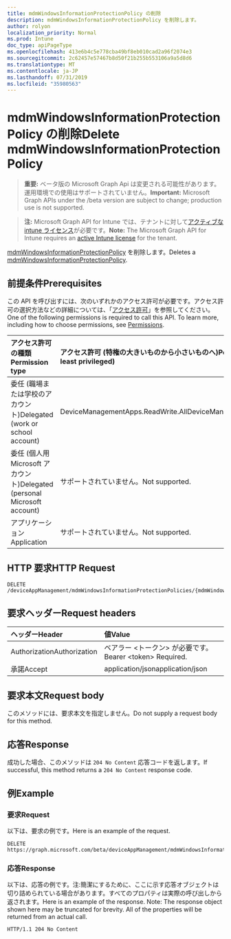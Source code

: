 ```yaml
---
title: mdmWindowsInformationProtectionPolicy の削除
description: mdmWindowsInformationProtectionPolicy を削除します。
author: rolyon
localization_priority: Normal
ms.prod: Intune
doc_type: apiPageType
ms.openlocfilehash: 413e6b4c5e778cba49bf8eb010cad2a96f2074e3
ms.sourcegitcommit: 2c62457e57467b8d50f21b255b553106a9a5d8d6
ms.translationtype: MT
ms.contentlocale: ja-JP
ms.lasthandoff: 07/31/2019
ms.locfileid: "35980563"
---
```

# <a name="delete-mdmwindowsinformationprotectionpolicy"></a><span data-ttu-id="99a51-103">mdmWindowsInformationProtectionPolicy の削除</span><span class="sxs-lookup"><span data-stu-id="99a51-103">Delete mdmWindowsInformationProtectionPolicy</span></span>

> <span data-ttu-id="99a51-104">**重要:** ベータ版の Microsoft Graph Api は変更される可能性があります。運用環境での使用はサポートされていません。</span><span class="sxs-lookup"><span data-stu-id="99a51-104">**Important:** Microsoft Graph APIs under the /beta version are subject to change; production use is not supported.</span></span>

> <span data-ttu-id="99a51-105">**注:** Microsoft Graph API for Intune では、テナントに対して[アクティブな intune ライセンス](https://go.microsoft.com/fwlink/?linkid=839381)が必要です。</span><span class="sxs-lookup"><span data-stu-id="99a51-105">**Note:** The Microsoft Graph API for Intune requires an [active Intune license](https://go.microsoft.com/fwlink/?linkid=839381) for the tenant.</span></span>

<span data-ttu-id="99a51-106">[mdmWindowsInformationProtectionPolicy](../resources/intune-mam-mdmwindowsinformationprotectionpolicy.md) を削除します。</span><span class="sxs-lookup"><span data-stu-id="99a51-106">Deletes a [mdmWindowsInformationProtectionPolicy](../resources/intune-mam-mdmwindowsinformationprotectionpolicy.md).</span></span>

## <a name="prerequisites"></a><span data-ttu-id="99a51-107">前提条件</span><span class="sxs-lookup"><span data-stu-id="99a51-107">Prerequisites</span></span>
<span data-ttu-id="99a51-p101">この API を呼び出すには、次のいずれかのアクセス許可が必要です。アクセス許可の選択方法などの詳細については、「[アクセス許可](/graph/permissions-reference)」を参照してください。</span><span class="sxs-lookup"><span data-stu-id="99a51-p101">One of the following permissions is required to call this API. To learn more, including how to choose permissions, see [Permissions](/graph/permissions-reference).</span></span>

|<span data-ttu-id="99a51-110">アクセス許可の種類</span><span class="sxs-lookup"><span data-stu-id="99a51-110">Permission type</span></span>|<span data-ttu-id="99a51-111">アクセス許可 (特権の大きいものから小さいものへ)</span><span class="sxs-lookup"><span data-stu-id="99a51-111">Permissions (from most to least privileged)</span></span>|
|:---|:---|
|<span data-ttu-id="99a51-112">委任 (職場または学校のアカウント)</span><span class="sxs-lookup"><span data-stu-id="99a51-112">Delegated (work or school account)</span></span>|<span data-ttu-id="99a51-113">DeviceManagementApps.ReadWrite.All</span><span class="sxs-lookup"><span data-stu-id="99a51-113">DeviceManagementApps.ReadWrite.All</span></span>|
|<span data-ttu-id="99a51-114">委任 (個人用 Microsoft アカウント)</span><span class="sxs-lookup"><span data-stu-id="99a51-114">Delegated (personal Microsoft account)</span></span>|<span data-ttu-id="99a51-115">サポートされていません。</span><span class="sxs-lookup"><span data-stu-id="99a51-115">Not supported.</span></span>|
|<span data-ttu-id="99a51-116">アプリケーション</span><span class="sxs-lookup"><span data-stu-id="99a51-116">Application</span></span>|<span data-ttu-id="99a51-117">サポートされていません。</span><span class="sxs-lookup"><span data-stu-id="99a51-117">Not supported.</span></span>|

## <a name="http-request"></a><span data-ttu-id="99a51-118">HTTP 要求</span><span class="sxs-lookup"><span data-stu-id="99a51-118">HTTP Request</span></span>
<!-- {
  "blockType": "ignored"
}
-->
``` http
DELETE /deviceAppManagement/mdmWindowsInformationProtectionPolicies/{mdmWindowsInformationProtectionPolicyId}
```

## <a name="request-headers"></a><span data-ttu-id="99a51-119">要求ヘッダー</span><span class="sxs-lookup"><span data-stu-id="99a51-119">Request headers</span></span>
|<span data-ttu-id="99a51-120">ヘッダー</span><span class="sxs-lookup"><span data-stu-id="99a51-120">Header</span></span>|<span data-ttu-id="99a51-121">値</span><span class="sxs-lookup"><span data-stu-id="99a51-121">Value</span></span>|
|:---|:---|
|<span data-ttu-id="99a51-122">Authorization</span><span class="sxs-lookup"><span data-stu-id="99a51-122">Authorization</span></span>|<span data-ttu-id="99a51-123">ベアラー &lt;トークン&gt; が必要です。</span><span class="sxs-lookup"><span data-stu-id="99a51-123">Bearer &lt;token&gt; Required.</span></span>|
|<span data-ttu-id="99a51-124">承諾</span><span class="sxs-lookup"><span data-stu-id="99a51-124">Accept</span></span>|<span data-ttu-id="99a51-125">application/json</span><span class="sxs-lookup"><span data-stu-id="99a51-125">application/json</span></span>|

## <a name="request-body"></a><span data-ttu-id="99a51-126">要求本文</span><span class="sxs-lookup"><span data-stu-id="99a51-126">Request body</span></span>
<span data-ttu-id="99a51-127">このメソッドには、要求本文を指定しません。</span><span class="sxs-lookup"><span data-stu-id="99a51-127">Do not supply a request body for this method.</span></span>

## <a name="response"></a><span data-ttu-id="99a51-128">応答</span><span class="sxs-lookup"><span data-stu-id="99a51-128">Response</span></span>
<span data-ttu-id="99a51-129">成功した場合、このメソッドは `204 No Content` 応答コードを返します。</span><span class="sxs-lookup"><span data-stu-id="99a51-129">If successful, this method returns a `204 No Content` response code.</span></span>

## <a name="example"></a><span data-ttu-id="99a51-130">例</span><span class="sxs-lookup"><span data-stu-id="99a51-130">Example</span></span>

### <a name="request"></a><span data-ttu-id="99a51-131">要求</span><span class="sxs-lookup"><span data-stu-id="99a51-131">Request</span></span>
<span data-ttu-id="99a51-132">以下は、要求の例です。</span><span class="sxs-lookup"><span data-stu-id="99a51-132">Here is an example of the request.</span></span>
``` http
DELETE https://graph.microsoft.com/beta/deviceAppManagement/mdmWindowsInformationProtectionPolicies/{mdmWindowsInformationProtectionPolicyId}
```

### <a name="response"></a><span data-ttu-id="99a51-133">応答</span><span class="sxs-lookup"><span data-stu-id="99a51-133">Response</span></span>
<span data-ttu-id="99a51-p102">以下は、応答の例です。注:簡潔にするために、ここに示す応答オブジェクトは切り詰められている場合があります。すべてのプロパティは実際の呼び出しから返されます。</span><span class="sxs-lookup"><span data-stu-id="99a51-p102">Here is an example of the response. Note: The response object shown here may be truncated for brevity. All of the properties will be returned from an actual call.</span></span>
``` http
HTTP/1.1 204 No Content
```





